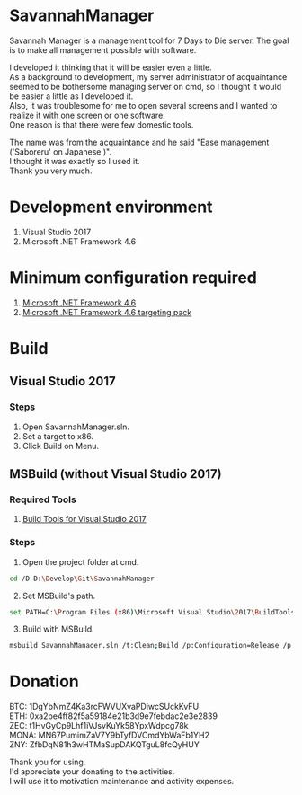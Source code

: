 # SavannahManager
Savannah Manager is a management tool for 7 Days to Die server.
The goal is to make all management possible with software. 

I developed it thinking that it will be easier even a little.  
As a background to development, my server administrator of acquaintance seemed to be bothersome managing server on cmd, so I thought it would be easier a little as I developed it.  
Also, it was troublesome for me to open several screens and I wanted to realize it with one screen or one software.  
One reason is that there were few domestic tools.  

The name was from the acquaintance and he said  "Ease management ('Saboreru' on Japanese )".  
I thought it was exactly so I used it.  
Thank you very much.  

# Development environment
1. Visual Studio 2017
2. Microsoft .NET Framework 4.6

# Minimum configuration required
1. [Microsoft .NET Framework 4.6](https://msdn.microsoft.com/ja-jp/library/5a4x27ek(v=vs.110).aspx)
2. [Microsoft .NET Framework 4.6 targeting pack](http://www.microsoft.com/ja-jp/download/details.aspx?id=48136)

# Build
## Visual Studio 2017
### Steps
1. Open SavannahManager.sln.
2. Set a target to x86.
3. Click Build on Menu.

## MSBuild (without Visual Studio 2017)
### Required Tools
1. [Build Tools for Visual Studio 2017](https://www.visualstudio.com/ja/downloads/#build-tools-for-visual-studio-2017)

### Steps
1. Open the project folder at cmd.
```sh
cd /D D:\Develop\Git\SavannahManager
```
2. Set MSBuild's path.
```sh
set PATH=C:\Program Files (x86)\Microsoft Visual Studio\2017\BuildTools\MSBuild\15.0\Bin;%PATH%
```
3. Build with MSBuild.
```sh
msbuild SavannahManager.sln /t:Clean;Build /p:Configuration=Release /p:PlatformTarget=x86
```

# Donation
BTC: 1DgYbNmZ4Ka3rcFWVUXvaPDiwcSUckKvFU  
ETH: 0xa2be4ff82f5a59184e21b3d9e7febdac2e3e2839  
ZEC: t1HvGyCp9Lhf1iVJsvKuYk58YpxWdpcg78k  
MONA: MN67PumimZaV7Y9bTyfDVCmdYbWaFb1YH2  
ZNY: ZfbDqN81h3wHTMaSupDAKQTguL8fcQyHUY  

Thank you for using.  
I'd appreciate your donating to the activities.  
I will use it to motivation maintenance and activity expenses.  